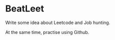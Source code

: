 # BeatLeet
Write some idea about Leetcode and Job hunting. 

At the same time, practise using Github.
